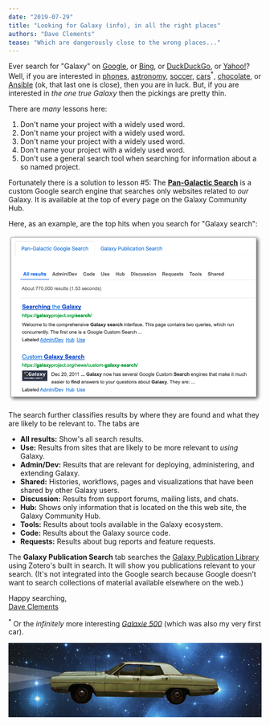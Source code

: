 ```yaml
---
date: "2019-07-29"
title: "Looking for Galaxy (info), in all the right places"
authors: "Dave Clements"
tease: "Which are dangerously close to the wrong places..."
---
```


Ever search for "Galaxy" on [Google](https://www.google.com/search?q=galaxy), or [Bing](https://www.bing.com/search?q=galaxy), or [DuckDuckGo](https://duckduckgo.com/?q=galaxy), or [Yahoo!](https://search.yahoo.com/search?q=galaxy)?  Well, if you are interested in [phones](https://www.samsung.com/global/galaxy/), [astronomy](https://davecl.wordpress.com/), [soccer](https://www.lagalaxy.com/), [cars](https://www.ford.co.uk/cars/galaxy)<sup>&#42;</sup>, [chocolate](https://www.galaxychocolate.co.uk/), or [Ansible](https://galaxy.ansible.com/) (ok, that last one is close), then you are in luck.  But, if you are interested in *the one true Galaxy* then the pickings are pretty thin.

There are *many* lessons here:

1. Don't name your project with a widely used word.
1. Don't name your project with a widely used word.
1. Don't name your project with a widely used word.
1. Don't name your project with a widely used word.
1. Don't use a general search tool when searching for information about a so named project.

Fortunately there is a solution to lesson #5: The **[Pan-Galactic Search](/search/)** is a custom Google search engine that searches only websites related to *our* Galaxy.  It is available at the top of every page on the Galaxy Community Hub.

Here, as an example, are the top hits when you search for "Galaxy search":

<img class="img-fluid" src="galaxy-search.png" alt="Searching for Galaxy Search" />

The search further classifies results by where they are found and what they are likely to be relevant to.  The tabs are

* **All results:** Show's all search results.
* **Use:** Results from sites that are likely to be more relevant to *using* Galaxy.
* **Admin/Dev:** Results that are relevant for deploying, administering, and extending Galaxy.
* **Shared:** Histories, workflows, pages and visualizations that have been shared by other Galaxy users.
* **Discussion:** Results from support forums, mailing lists, and chats.
* **Hub:** Shows only information that is located on the this web site, the Galaxy Community Hub.
* **Tools:** Results about tools available in the Galaxy ecosystem.
* **Code:** Results about the Galaxy source code.
* **Requests:** Results about bug reports and feature requests.

The **Galaxy Publication Search** tab searches the [Galaxy Publication Library](https://www.zotero.org/groups/1732893/galaxy) using Zotero's built in search.  It will show you publications relevant to your search.  (It's not integrated into the Google search because Google doesn't want to search collections of material available elsewhere on the web.)

Happy searching,<br />
[Dave Clements](/people/dave-clements/)

<sup>&#42;</sup> Or the *infinitely* more interesting [*Galaxie 500*](https://en.wikipedia.org/wiki/Ford_Galaxie) (which was also my very first car).

<img class="img-fluid center" src="19-feet-of-family-sedan.jpg" alt="1969 Ford Galaxy 500 4 door hardtop: 19 feet of family sedan." />
